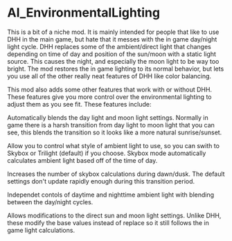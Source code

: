 # AI_EnvironmentalLighting

This is a bit of a niche mod.  It is mainly intended for people that like to use DHH in the main game, but hate that it messes with the in game day/night light cycle.  DHH replaces some of the ambient/direct light that changes depending on time of day and position of the sun/moon with a static light source.  This causes the night, and especially the moon light to be way too bright.  The mod restores the in game lighting to its normal behavior, but lets you use all of the other really neat features of DHH like color balancing.

This mod also adds some other features that work with or without DHH.  These features give you more control over the environmental lighting to adjust them as you see fit.  These features include:

Automatically blends the day light and moon light settings.  Normally in game there is a harsh transition from day light to moon light that you can see, this blends the transition so it looks like a more natural sunrise/sunset.

Allow you to control what style of ambient light to use, so you can swith to Skybox or Trilight (default) if you choose.  Skybox mode automatically calculates ambient light based off of the time of day.

Increases the number of skybox calculations during dawn/dusk.  The default settings don't update rapidly enough during this transition period.

Independet contols of daytime and nighttime ambient light with blending between the day/night cycles.

Allows modifications to the direct sun and moon light settings.  Unlike DHH, these modify the base values instead of replace so it still follows the in game light calculations.

